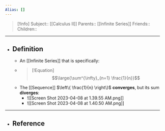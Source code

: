 ```yaml
---
Alias: []
---
```

> [!Info]
> Subject:: [[Calculus II]]
> Parents:: [[Infinite Series]]
> Friends:: 
> Children:: 
---
- ## Definition
	- An [[Infinite Series]] that is specifically:
	- > [!Equation]
	  > $$\large{\sum^{\infty}_{n=1} \frac{1}{n}}$$
	- The [[Sequence]] $\left\{ \frac{1}{n} \right\}$ **converges**, but its sum **diverges**:
		- ![[Screen Shot 2023-04-08 at 1.39.55 AM.png]]
		- ![[Screen Shot 2023-04-08 at 1.40.50 AM.png]]
---
- ## Reference